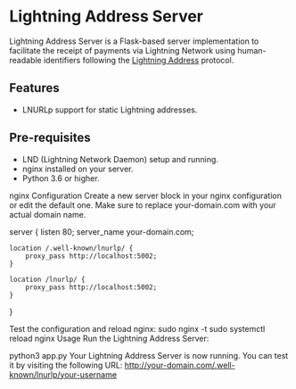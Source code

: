 # Lightning Address Server

Lightning Address Server is a Flask-based server implementation to facilitate the receipt of payments via Lightning Network using human-readable identifiers following the [Lightning Address](https://lightningaddress.com/) protocol.

## Features
- LNURLp support for static Lightning addresses.

## Pre-requisites
- LND (Lightning Network Daemon) setup and running.
- nginx installed on your server.
- Python 3.6 or higher.

nginx Configuration
Create a new server block in your nginx configuration or edit the default one. Make sure to replace your-domain.com with your actual domain name.

server {
    listen 80;
    server_name your-domain.com;

    location /.well-known/lnurlp/ {
        proxy_pass http://localhost:5002;
    }

    location /lnurlp/ {
        proxy_pass http://localhost:5002;
    }
}


Test the configuration and reload nginx:
sudo nginx -t
sudo systemctl reload nginx
Usage
Run the Lightning Address Server:

python3 app.py
Your Lightning Address Server is now running. You can test it by visiting the following URL: http://your-domain.com/.well-known/lnurlp/your-username
